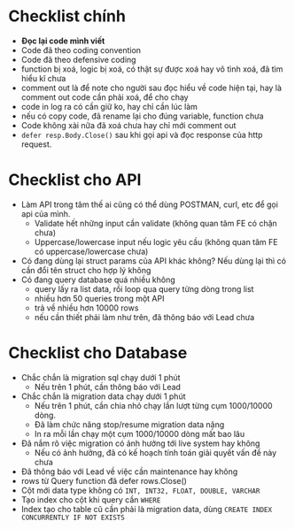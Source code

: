 # Checklist chính

- **Đọc lại code mình viết**
- Code đã theo coding convention
- Code đã theo defensive coding
- function bị xoá, logic bị xoá, có thật sự được xoá hay vô tình xoá, đã tìm hiểu kĩ chưa
- comment out là để note cho người sau đọc hiểu về code hiện tại, hay là comment out code cần phải xoá, để cho chạy
- code in log ra có cần giữ ko, hay chỉ cần lúc làm
- nếu có copy code, đã rename lại cho đúng variable, function chưa
- Code không xài nữa đã xoá chưa hay chỉ mới comment out
- `defer resp.Body.Close()` sau khi gọi api và đọc response của http request.

# Checklist cho API

- Làm API trong tâm thế ai cũng có thể dùng POSTMAN, curl, etc để gọi api của mình.
  * Validate hết những input cần validate (không quan tâm FE có chặn chưa)
  * Uppercase/lowercase input nếu logic yêu cầu (không quan tâm FE có uppercase/lowercase chưa)
- Có đang dùng lại struct params của API khác không? Nếu dùng lại thì có cần đổi tên struct cho hợp lý không
- Có đang query database quá nhiều không
  * query lấy ra list data, rồi loop qua query từng dòng trong list
  * nhiều hơn 50 queries trong một API
  * trả về nhiều hơn 10000 rows
  * nếu cần thiết phải làm như trên, đã thông báo với Lead chưa

# Checklist cho Database

- Chắc chắn là migration sql chạy dưới 1 phút
  * Nếu trên 1 phút, cần thông báo với Lead
- Chắc chắn là migration data chạy dưới 1 phút
  * Nếu trên 1 phút, cần chia nhỏ chạy lần lượt từng cụm 1000/10000 dòng.
  * Đã làm chức năng stop/resume migration data nặng
  * In ra mỗi lần chạy một cụm 1000/10000 dòng mất bao lâu
- Đã nắm rõ việc migration có ảnh hưởng tới live system hay không
  * Nếu có ảnh hưởng, đã có kế hoạch tính toán giải quyết vấn đề này chưa
- Đã thông báo với Lead về việc cần maintenance hay không
- rows từ Query function đã defer rows.Close()
- Cột mới data type không có `INT, INT32, FLOAT, DOUBLE, VARCHAR`
- Tạo index cho cột khi query cần `WHERE`
- Index tạo cho table cũ cần phải là migration data, dùng `CREATE INDEX CONCURRENTLY IF NOT EXISTS`
